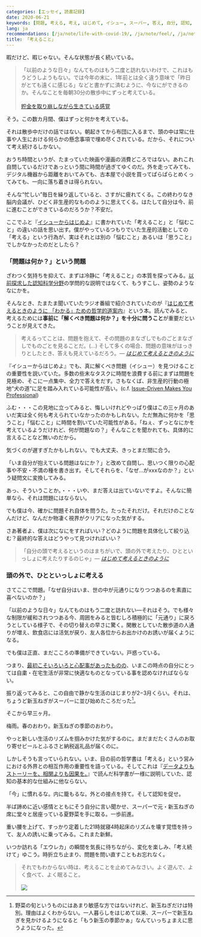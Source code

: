 ```yaml
---
categories: [エッセイ, 読書記録]
date: 2020-06-21
keywords: [問題, 考える, 考え, はじめて, イシュー, スーパー, 答え, 自分, 認知, driven]
lang: ja
recommendations: [/ja/note/life-with-covid-19/, /ja/note/feel/, /ja/note/cognitive-science-and-behavioral-economics/]
title: 「考えること」
---
```


暇だけど、暇じゃない。そんな状態が長く続いている。

> 「以前のような日々」なんてものはもう二度と訪れないわけで、これはもうどうしようもない。では今年の末に、1年前とは全く違う意味で「昨日がとても遠くに感じる」などと書かずに済むように、今なにができるのか。そんなことを毎朝30分の散歩中にずっと考えている。<br><br>[貯金を取り崩しながら生きている感覚](/ja/note/life-with-covid-19/)

そう。この数カ月間、僕はずっと何かを考えている。

それは散歩中だけの話ではない。朝起きてから布団に入るまで、頭の中は常に仕事や人生における何らかの懸念事項で埋め尽くされている。だから、それについて考え続けるしかない。

おうち時間というが、たまっていた映画や漫画の消費どころではない。あれこれ自問しているだけであっという間に時間が過ぎてゆくのだ。外を走ってみても、デジタル機器から距離をおいてみても、古本屋で小説を買ってぱらぱらとめくってみても、一向に落ち着きは得られない。

そんな“忙しい”毎日を繰り返していると、さすがに疲れてくる。この終わりなき脳内会議が、ひどく非生産的なもののように思えてくる。はたして自分は今、前に進むことができているのだろうか？不安だ。

ここでふと『[イシューからはじめよ](https://amzn.to/2CseBBj)』に書かれていた「考えること」と「悩むこと」の違いの話を思い出す。僕がやっているつもりでいた生産的活動としての「考える」という行為が、実はそれとは別の「悩むこと」あるいは「思うこと」でしかなかったのだとしたら？

### 「問題は何か？」という問題

ざわつく気持ちを抑えて、まずは冷静に「考えること」の本質を探ってみる。[以前探求した認知科学分野](/ja/note/cognitive-science-and-behavioral-economics/)の学問的な説明ではなくて、もうすこし、姿勢のようななにかを。

そんなとき、たまたま聞いていたラジオ番組で紹介されていたのが『[はじめて考えるときのように 「わかる」ための哲学的道案内](https://amzn.to/37snlmm)』という本。読んでみると、考えるためには**事前に「解くべき問題は何か？」を十分に問うこと**が重要だということが見えてきた。

> 考えるってことは、問題を抱えて、その問題のまなざしでものごとまなざしでものごとを見ることだ。(...) そして多くの場合、問題の意味がはっきりとしたとき、答えも見えているだろう。*&mdash; [はじめて考えるときのように](https://amzn.to/37snlmm)*

『イシューからはじめよ』でも、真に解くべき問題（イシュー）を見つけることの重要性を説いていた。多数の些末なタスクに時間を浪費する前にまずは問題を見極め、そこに一点集中、全力で答えをだす。さもなくば、非生産的行動の極地“犬の道”に足を踏み入れている可能性が高い。(c.f. [Issue-Driven Makes You Professional](/note/issue-driven/))

ふむ・・・この見地に立ってみると、悔しいけれどやっぱり僕はこの三ヶ月のあいだ実は全く何も考えられていなかったのかもしれない。ただ無為に何かを「思うこと」「悩むこと」に時間を割いていた可能性がある。「ねぇ、ずっとなにかを考えているようだけれど、何が問題なの？」そんなことを聞かれても、具体的に言えることなど無いのだから。

気づくのが遅すぎたかもしれない。でも大丈夫、きっとまだ間に合う。

「いま自分が抱えている問題はなにか？」と改めて自問し、思いつく限りの心配事や不安・不満の種を書き出す。そしてそれらを、「なぜ...がxxxなのか？」という疑問文に変換してみる。

あっ、そういうことか。・・・いや、まだ答えは出ていないですよ。そんなに簡単なら、それは問題にはならない。

でも僕は今、確かに問題それ自体を問うた。たったそれだけ。それだけのことなんだけど、なんだか物凄く視界がクリアになった気がする。

さあ著者よ、僕は次になにをすればいい？どのように問題を具体化して絞り込む？最終的な答えはどうやって見つければいい？

> 「自分の頭で考えるというのはまちがいで、頭の外で考えたり、ひとといっしょに考えたりするのじゃ」*&mdash; [はじめて考えるときのように](https://amzn.to/37snlmm)*

### 頭の外で、ひとといっしょに考える

さてここで問題。「なぜ自分はいま、世の中が元通りになりつつあるのを素直に喜べないのか？」

「以前のような日々」なんてものはもう二度と訪れない&mdash;それはそう。でも様々な制限が緩和されつつある今、周囲をみると皆むしろ積極的に「元通り」に戻ろうとしている様子で、その切り替えの早さに驚く。閑散としていた散歩道の人通りが増え、飲食店には活気が戻り、友人各位からお出かけのお誘いが届くようになる。

でも僕は正直、まだこころの準備ができていない。戸惑っている。

つまり、[最初こそいろいろと心配事があったものの](/ja/note/life-with-covid-19/)、いまこの時点の自分にとっては自粛・在宅生活が非常に快適なものとなっている事を認めなければならない。

振り返ってみると、この自由で静かな生活のはじまりが2−3月くらい。それは、ちょうど新玉ねぎがスーパーに並び始めたころだった[^1]。

そこから早三ヶ月。

梅雨。春のおわり。新玉ねぎの季節のおわり。

やっと新しい生活のリズムを掴みかけた気がするのに。まだまだたくさんのお取り寄せビールとふるさと納税返礼品が届くのに。

しかしそうも言っていられない。いま、目の前の哲学書は「考える」という営みにおける外界との相互作用の重要性を語っている。そしてこれは『[データよりもストーリーを、相関よりも因果を。](/ja/note/cognitive-science-and-behavioral-economics/)』で読んだ科学書が一様に説明していた、認知の基本的な仕組みに他ならない。

「今」に慣れるな。内に籠もるな。外との接点を持て。そして認知を促せ。

半ば諦めに近い感情とともにそう自分に言い聞かせ、スーパーで元・新玉ねぎの席に堂々と居座っている夏野菜を手に取る。一歩前進。

重い腰を上げて、すっかり定着した21時就寝4時起床のリズムを壊す覚悟を持って、友人の誘いに乗ってみる。これまた新鮮。

いつか訪れる「エウレカ」の瞬間を気長に待ちながら、変化を楽しみ、「考え続けて」ゆこう。時折立ち止まり、問題を問い直すこともお忘れなく。

> それでもわからない時は、考えることを止めてみなさい。よく遊んで、よく食べて、よく眠ること。<br/><br/><a href="https://www.amazon.co.jp/%E3%83%9A%E3%83%B3%E3%82%AE%E3%83%B3%E3%83%BB%E3%83%8F%E3%82%A4%E3%82%A6%E3%82%A7%E3%82%A4-Blu-ray-%E3%82%B9%E3%82%BF%E3%83%B3%E3%83%80%E3%83%BC%E3%83%89%E3%82%A8%E3%83%87%E3%82%A3%E3%82%B7%E3%83%A7%E3%83%B3-%E5%8C%97-%E9%A6%99%E9%82%A3/dp/B07JWMZ2KN/ref=as_li_ss_il?__mk_ja_JP=%E3%82%AB%E3%82%BF%E3%82%AB%E3%83%8A&dchild=1&keywords=%E3%83%9A%E3%83%B3%E3%82%AE%E3%83%B3%E3%83%BB%E3%83%8F%E3%82%A4%E3%82%A6%E3%82%A7%E3%82%A4&qid=1592720860&sr=8-10&linkCode=li2&tag=takuti-22&linkId=76167ac068141dc2742d51510020aba0&language=ja_JP" target="_blank"><img border="0" src="//ws-fe.amazon-adsystem.com/widgets/q?_encoding=UTF8&ASIN=B07JWMZ2KN&Format=_SL160_&ID=AsinImage&MarketPlace=JP&ServiceVersion=20070822&WS=1&tag=takuti-22&language=ja_JP" ></a><img src="https://ir-jp.amazon-adsystem.com/e/ir?t=takuti-22&language=ja_JP&l=li2&o=9&a=B07JWMZ2KN" width="1" height="1" border="0" alt="" style="border:none !important; margin:0px !important;" />

[^1]: 野菜の旬というものにはあまり敏感な方ではないけれど、新玉ねぎだけは特別。理由はよくわからない。一人暮らしをはじめて以来、スーパーで新玉ねぎを見かけるようになると「もう新玉の季節かぁ」なんていっちょまえに思うようになった。